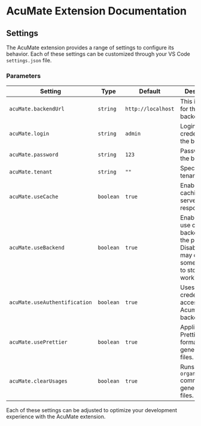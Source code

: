 # AcuMate Extension Documentation

## Settings

The AcuMate extension provides a range of settings to configure its behavior. Each of these settings can be customized through your VS Code `settings.json` file.

### Parameters

| Setting                          | Type      | Default           | Description                                                                                     |
| -------------------------------- | --------- | ----------------- | ----------------------------------------------------------------------------------------------- |
| `acuMate.backendUrl`             | `string`  | `http://localhost` | This is the URL for the backend.                                                                |
| `acuMate.login`                  | `string`  | `admin`           | Login credential to the backend.                                                                |
| `acuMate.password`               | `string`  | `123`             | Password for the backend.                                                                       |
| `acuMate.tenant`                 | `string`  | `""`              | Specifies the tenant to use.                                                                    |
| `acuMate.useCache`               | `boolean` | `true`            | Enables caching of server responses.                                                            |
| `acuMate.useBackend`             | `boolean` | `true`            | Enables the use of the backend for the plugin. Disabling this may cause some features to stop working. |
| `acuMate.useAuthentification`    | `boolean` | `true`            | Uses credentials to access the Acumatica backend.                                               |
| `acuMate.usePrettier`            | `boolean` | `true`            | Applies Prettier formatting to generated files.                                                 |
| `acuMate.clearUsages`            | `boolean` | `true`            | Runs the `organizeUsages` command on generated files.                                           |

Each of these settings can be adjusted to optimize your development experience with the AcuMate extension.

